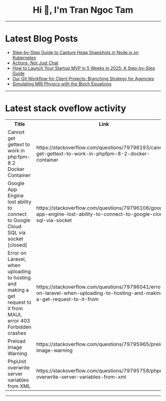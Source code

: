 <h1 align="center">Hi 👋, I'm Tran Ngoc Tam</h1>

---

# Latest Blog Posts 
<!-- BLOG-POST-LIST:START -->
- [Step-by-Step Guide to Capture Heap Snapshots in Node.js on Kubernetes](https://dev.to/alessandro-grosselle/step-by-step-guide-to-capture-heap-snapshots-in-nodejs-on-kubernetes-1i2h)
- [Actions, Not Just Chat](https://dev.to/philrez/actions-not-just-chat-14n4)
- [How to Launch Your Startup MVP in 5 Weeks in 2025: A Step-by-Step Guide](https://dev.to/eulerhive/how-to-launch-your-startup-mvp-in-5-weeks-in-2025-a-step-by-step-guide-9ld)
- [Our Git Workflow for Client Projects: Branching Strategy for Agencies](https://dev.to/michelle_turner/our-git-workflow-for-client-projects-branching-strategy-for-agencies-21ag)
- [Simulating MRI Physics with the Bloch Equations](https://dev.to/glcsblog/simulating-mri-physics-with-the-bloch-equations-3n72)
<!-- BLOG-POST-LIST:END -->

---

# Latest stack oveflow activity
<table>
  <tr><th>Title</th><th>Link</th></tr>
  <!-- STACKOVERFLOW:START --><tr><td>Cannot get gettext to work in php:fpm-8.2 Docker Container</td><td>https://stackoverflow.com/questions/79796193/cannot-get-gettext-to-work-in-phpfpm-8-2-docker-container</td></tr><tr><td>Google App Engine lost ability to connect to Google Cloud SQL via socket [closed]</td><td>https://stackoverflow.com/questions/79796106/google-app-engine-lost-ability-to-connect-to-google-cloud-sql-via-socket</td></tr><tr><td>Error on Laravel, when uploading to hosting and making a get request to it from MAUI, error 403 Forbidden crashes</td><td>https://stackoverflow.com/questions/79796041/error-on-laravel-when-uploading-to-hosting-and-making-a-get-request-to-it-from</td></tr><tr><td>Preload Image Warning</td><td>https://stackoverflow.com/questions/79795965/preload-image-warning</td></tr><tr><td>PhpUnit overwrite server variables from XML</td><td>https://stackoverflow.com/questions/79795758/phpunit-overwrite-server-variables-from-xml</td></tr><!-- STACKOVERFLOW:END -->
</table>

---


